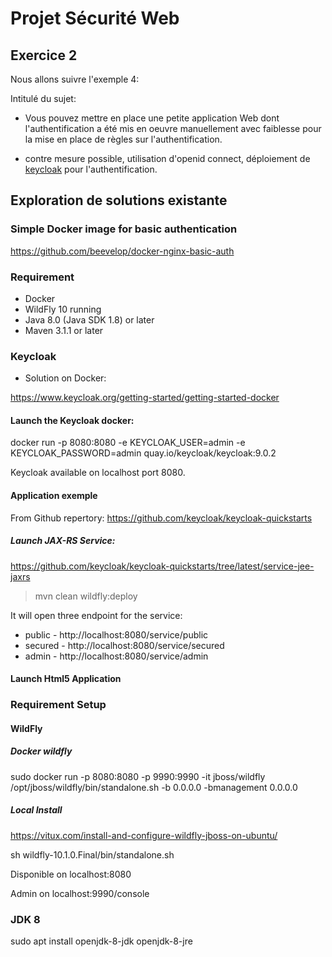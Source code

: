 # Projet Sécurité Web

## Exercice 2

Nous allons suivre l'exemple 4:

Intitulé du sujet:

- Vous pouvez mettre en place une petite application Web dont l'authentification a été mis en oeuvre manuellement avec faiblesse pour la mise en place de règles sur l'authentification.

- contre mesure possible, utilisation d'openid connect, déploiement de [keycloak](https://www.keycloak.org/) pour l'authentification.

## Exploration de solutions existante

### Simple Docker image for basic authentication

https://github.com/beevelop/docker-nginx-basic-auth

### Requirement 

- Docker
- WildFly 10 running
- Java 8.0 (Java SDK 1.8) or later
- Maven 3.1.1 or later

### Keycloak

- Solution on Docker: 

https://www.keycloak.org/getting-started/getting-started-docker

#### Launch the Keycloak docker: 

docker run -p 8080:8080 -e KEYCLOAK_USER=admin -e KEYCLOAK_PASSWORD=admin quay.io/keycloak/keycloak:9.0.2

Keycloak available on localhost port 8080.

#### Application exemple

From Github repertory: https://github.com/keycloak/keycloak-quickstarts

##### Launch JAX-RS Service:
https://github.com/keycloak/keycloak-quickstarts/tree/latest/service-jee-jaxrs

> mvn clean wildfly:deploy

It will open three endpoint for the service:
- public - http://localhost:8080/service/public
- secured - http://localhost:8080/service/secured
- admin - http://localhost:8080/service/admin

#### Launch Html5 Application 



### Requirement Setup

#### WildFly 

##### Docker wildfly
sudo docker run -p 8080:8080 -p 9990:9990 -it jboss/wildfly /opt/jboss/wildfly/bin/standalone.sh -b 0.0.0.0 -bmanagement 0.0.0.0

##### Local Install
https://vitux.com/install-and-configure-wildfly-jboss-on-ubuntu/

sh wildfly-10.1.0.Final/bin/standalone.sh

Disponible on localhost:8080

Admin on localhost:9990/console

### JDK 8
sudo apt install openjdk-8-jdk openjdk-8-jre
